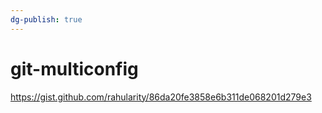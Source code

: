 ```yaml
---
dg-publish: true
---
```

# git-multiconfig

https://gist.github.com/rahularity/86da20fe3858e6b311de068201d279e3

